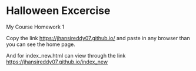# Halloween Excercise
My Course Homework 1

<!--- How to view the website from the link-->

Copy the link https://jhansireddy07.github.io/ and paste in any browser than you can see the home page.

And for index_new.html can view through the link https://jhansireddy07.github.io/index_new


